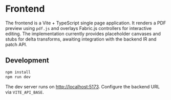 # Frontend

The frontend is a Vite + TypeScript single page application. It renders a PDF
preview using `pdf.js` and overlays Fabric.js controllers for interactive
editing. The implementation currently provides placeholder canvases and stubs
for delta transforms, awaiting integration with the backend IR and patch API.

## Development

```bash
npm install
npm run dev
```

The dev server runs on <http://localhost:5173>. Configure the backend URL via
`VITE_API_BASE`.
